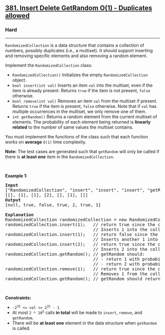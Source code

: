 <h2><a href="https://leetcode.com/problems/insert-delete-getrandom-o1-duplicates-allowed/">381. Insert Delete GetRandom O(1) - Duplicates allowed</a></h2><h3>Hard</h3><hr><div style="user-select: auto;"><p style="user-select: auto;"><code style="user-select: auto;">RandomizedCollection</code> is a data structure that contains a collection of numbers, possibly duplicates (i.e., a multiset). It should support inserting and removing specific elements and also removing a random element.</p>

<p style="user-select: auto;">Implement the <code style="user-select: auto;">RandomizedCollection</code> class:</p>

<ul style="user-select: auto;">
	<li style="user-select: auto;"><code style="user-select: auto;">RandomizedCollection()</code> Initializes the empty <code style="user-select: auto;">RandomizedCollection</code> object.</li>
	<li style="user-select: auto;"><code style="user-select: auto;">bool insert(int val)</code> Inserts an item <code style="user-select: auto;">val</code> into the multiset, even if the item is already present. Returns <code style="user-select: auto;">true</code> if the item is not present, <code style="user-select: auto;">false</code> otherwise.</li>
	<li style="user-select: auto;"><code style="user-select: auto;">bool remove(int val)</code> Removes an item <code style="user-select: auto;">val</code> from the multiset if present. Returns <code style="user-select: auto;">true</code> if the item is present, <code style="user-select: auto;">false</code> otherwise. Note that if <code style="user-select: auto;">val</code> has multiple occurrences in the multiset, we only remove one of them.</li>
	<li style="user-select: auto;"><code style="user-select: auto;">int getRandom()</code> Returns a random element from the current multiset of elements. The probability of each element being returned is <strong style="user-select: auto;">linearly related</strong> to the number of same values the multiset contains.</li>
</ul>

<p style="user-select: auto;">You must implement the functions of the class such that each function works on <strong style="user-select: auto;">average</strong> <code style="user-select: auto;">O(1)</code> time complexity.</p>

<p style="user-select: auto;"><strong style="user-select: auto;">Note:</strong> The test cases are generated such that <code style="user-select: auto;">getRandom</code> will only be called if there is <strong style="user-select: auto;">at least one</strong> item in the <code style="user-select: auto;">RandomizedCollection</code>.</p>

<p style="user-select: auto;">&nbsp;</p>
<p style="user-select: auto;"><strong style="user-select: auto;">Example 1:</strong></p>

<pre style="user-select: auto;"><strong style="user-select: auto;">Input</strong>
["RandomizedCollection", "insert", "insert", "insert", "getRandom", "remove", "getRandom"]
[[], [1], [1], [2], [], [1], []]
<strong style="user-select: auto;">Output</strong>
[null, true, false, true, 2, true, 1]

<strong style="user-select: auto;">Explanation</strong>
RandomizedCollection randomizedCollection = new RandomizedCollection();
randomizedCollection.insert(1);   // return true since the collection does not contain 1.
                                  // Inserts 1 into the collection.
randomizedCollection.insert(1);   // return false since the collection contains 1.
                                  // Inserts another 1 into the collection. Collection now contains [1,1].
randomizedCollection.insert(2);   // return true since the collection does not contain 2.
                                  // Inserts 2 into the collection. Collection now contains [1,1,2].
randomizedCollection.getRandom(); // getRandom should:
                                  // - return 1 with probability 2/3, or
                                  // - return 2 with probability 1/3.
randomizedCollection.remove(1);   // return true since the collection contains 1.
                                  // Removes 1 from the collection. Collection now contains [1,2].
randomizedCollection.getRandom(); // getRandom should return 1 or 2, both equally likely.
</pre>

<p style="user-select: auto;">&nbsp;</p>
<p style="user-select: auto;"><strong style="user-select: auto;">Constraints:</strong></p>

<ul style="user-select: auto;">
	<li style="user-select: auto;"><code style="user-select: auto;">-2<sup style="user-select: auto;">31</sup> &lt;= val &lt;= 2<sup style="user-select: auto;">31</sup> - 1</code></li>
	<li style="user-select: auto;">At most <code style="user-select: auto;">2 * 10<sup style="user-select: auto;">5</sup></code> calls <strong style="user-select: auto;">in total</strong> will be made to <code style="user-select: auto;">insert</code>, <code style="user-select: auto;">remove</code>, and <code style="user-select: auto;">getRandom</code>.</li>
	<li style="user-select: auto;">There will be <strong style="user-select: auto;">at least one</strong> element in the data structure when <code style="user-select: auto;">getRandom</code> is called.</li>
</ul>
</div>